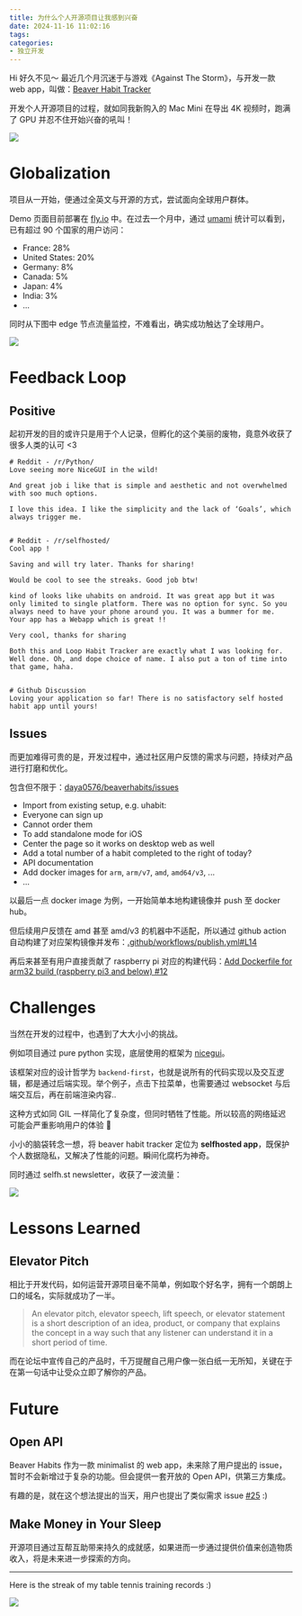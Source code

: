 ```yaml
---
title: 为什么个人开源项目让我感到兴奋
date: 2024-11-16 11:02:16
tags:
categories:
- 独立开发
---
```


Hi 好久不见～ 最近几个月沉迷于与游戏《Against The Storm》，与开发一款 web app，叫做：[Beaver Habit Tracker](https://github.com/daya0576/beaverhabits)

开发个人开源项目的过程，就如同我新购入的 Mac Mini 在导出 4K 视频时，跑满了 GPU 并忍不住开始兴奋的吼叫！

<!--more-->

![](/images/blog/2021-09-04-jvm-note/17353550144918.jpg)

# Globalization
项目从一开始，便通过全英文与开源的方式，尝试面向全球用户群体。

Demo 页面目前部署在 [fly.io](https://fly.io/) 中。在过去一个月中，通过 [umami](https://umami.is/) 统计可以看到，已有超过 90 个国家的用户访问：
- France: 28%
- United States: 20%
- Germany: 8%
- Canada: 5%
- Japan: 4%
- India: 3%
- ...

同时从下图中 edge 节点流量监控，不难看出，确实成功触达了全球用户。

![](/images/blog/2021-09-04-jvm-note/17317273177416.jpg)

# Feedback Loop

## Positive
起初开发的目的或许只是用于个人记录，但孵化的这个美丽的废物，竟意外收获了很多人类的认可 <3
```shell
# Reddit - /r/Python/
Love seeing more NiceGUI in the wild!

And great job i like that is simple and aesthetic and not overwhelmed with soo much options.

I love this idea. I like the simplicity and the lack of ‘Goals’, which always trigger me.


# Reddit - /r/selfhosted/
Cool app !

Saving and will try later. Thanks for sharing!

Would be cool to see the streaks. Good job btw!

kind of looks like uhabits on android. It was great app but it was only limited to single platform. There was no option for sync. So you always need to have your phone around you. It was a bummer for me.
Your app has a Webapp which is great !!

Very cool, thanks for sharing

Both this and Loop Habit Tracker are exactly what I was looking for. Well done. Oh, and dope choice of name. I also put a ton of time into that game, haha.


# Github Discussion
Loving your application so far! There is no satisfactory self hosted habit app until yours! 
```

## Issues
而更加难得可贵的是，开发过程中，通过社区用户反馈的需求与问题，持续对产品进行打磨和优化。

包含但不限于：[daya0576/beaverhabits/issues](https://github.com/daya0576/beaverhabits/issues?q=is%253Aissue+)

- Import from existing setup, e.g. uhabit:
- Everyone can sign up
- Cannot order them
- To add standalone mode for iOS 
- Center the page so it works on desktop web as well
- Add a total number of a habit completed to the right of today?
- API documentation
- Add docker images for `arm`, `arm/v7`, `amd`, `amd64/v3`, ...
- ...

以最后一点 docker image 为例，一开始简单本地构建镜像并 push 至 docker hub。

但后续用户反馈在 amd 甚至 amd/v3 的机器中不适配，所以通过 github action 自动构建了对应架构镜像并发布：[.github/workflows/publish.yml#L14](https://github.com/daya0576/beaverhabits/blob/c012577267047527362cfc0c9cfc17003b9212af/.github/workflows/publish.yml#L14)

再后来甚至有用户直接贡献了 raspberry pi 对应的构建代码：[Add Dockerfile for arm32 build (raspberry pi3 and below) #12](https://github.com/daya0576/beaverhabits/pull/12)

# Challenges
当然在开发的过程中，也遇到了大大小小的挑战。

例如项目通过 pure python 实现，底层使用的框架为 [nicegui](https://nicegui.io/)。

该框架对应的设计哲学为 `backend-first`，也就是说所有的代码实现以及交互逻辑，都是通过后端实现。举个例子，点击下拉菜单，也需要通过 websocket 与后端交互后，再在前端渲染内容..

这种方式如同 GIL 一样简化了复杂度，但同时牺牲了性能。所以较高的网络延迟可能会严重影响用户的体验 🤔

小小的脑袋转念一想，将 beaver habit tracker 定位为 **selfhosted app**，既保护个人数据隐私，又解决了性能的问题。瞬间化腐朽为神奇。

同时通过 selfh.st newsletter，收获了一波流量：

![](/images/blog/2021-09-04-jvm-note/17335353503792.jpg)

# Lessons Learned

## Elevator Pitch
相比于开发代码，如何运营开源项目毫不简单，例如取个好名字，拥有一个朗朗上口的域名，实际就成功了一半。

> An elevator pitch, elevator speech, lift speech, or elevator statement is a short description of an idea, product, or company that explains the concept in a way such that any listener can understand it in a short period of time.

而在论坛中宣传自己的产品时，千万提醒自己用户像一张白纸一无所知，关键在于在第一句话中让受众立即了解你的产品。

# Future

## Open API
Beaver Habits 作为一款 minimalist 的 web app，未来除了用户提出的 issue，暂时不会新增过于复杂的功能。但会提供一套开放的 Open API，供第三方集成。

有趣的是，就在这个想法提出的当天，用户也提出了类似需求 issue [#25](https://github.com/daya0576/beaverhabits/issues/25) :)

## Make Money in Your Sleep
开源项目通过互帮互助带来持久的成就感，如果进而一步通过提供价值来创造物质收入，将是未来进一步探索的方向。

---

Here is the streak of my table tennis training records :)

![](/images/blog/2021-09-04-jvm-note/17317247576292.jpg)
